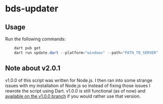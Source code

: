 # bds-updater

## Usage
Run the following commands:
```ps1
    dart pub get
    dart run update.dart --platform="windows" --path="PATH_TO_SERVER"
```

## Note about v2.0.1
v1.0.0 of this script was written for Node.js. I then ran into some strange issues with my installation of Node.js so instead of fixing those issues I rewrote the script using Dart. v1.0.0 is still functional (as of now) and [available on the v1.0.0 branch](https://github.com/kevinuulong/bds-updater/tree/v1.0.0) if you would rather use that version.